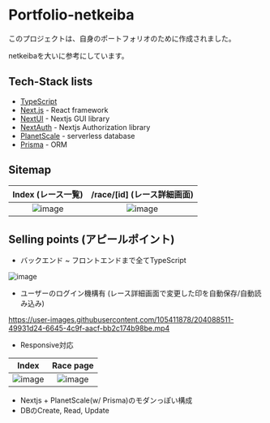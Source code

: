 # Portfolio-netkeiba

このプロジェクトは、自身のポートフォリオのために作成されました。

netkeibaを大いに参考にしています。

## Tech-Stack lists

* [TypeScript](https://www.typescriptlang.org/)
* [Next.js](https://nextjs.org/) - React framework
* [NextUI](https://nextui.org/) - Nextjs GUI library
* [NextAuth](https://next-auth.js.org/) - Nextjs Authorization library
* [PlanetScale](https://planetscale.com/) - serverless database
* [Prisma](https://www.prisma.io/) - ORM
  

## Sitemap

Index (レース一覧)             |  /race/[id] (レース詳細画面)
:-------------------------:|:-------------------------:
![image](https://user-images.githubusercontent.com/105411878/205120130-2b58c89e-f989-45bc-b73d-b973557ce71a.png)  | ![image](https://user-images.githubusercontent.com/105411878/205120221-4d1e8f99-8260-4aa1-9397-32afc49bb4bf.png)


## Selling points (アピールポイント)

* バックエンド ~ フロントエンドまで全てTypeScript

![image](https://user-images.githubusercontent.com/105411878/204084921-a948b27b-7d05-4341-a49a-c1d464e2caa0.png)

* ユーザーのログイン機構有 (レース詳細画面で変更した印を自動保存/自動読み込み)

https://user-images.githubusercontent.com/105411878/204088511-49931d24-6645-4c9f-aacf-bb2c174b98be.mp4

* Responsive対応

Index             |  Race page
:-------------------------:|:-------------------------:
![image](https://user-images.githubusercontent.com/105411878/205119380-60b3f862-2e3b-428d-b343-266137588fda.png)  |  ![image](https://user-images.githubusercontent.com/105411878/205119434-94b6fd28-6199-4fee-96ed-d3a6af0d2860.png)


* Nextjs + PlanetScale(w/ Prisma)のモダンっぽい構成
* DBのCreate, Read, Update
